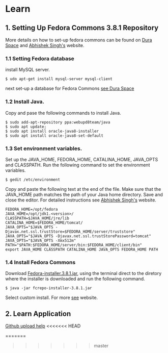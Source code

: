 # Learn
## 1. Setting Up Fedora Commons 3.8.1 Repository 
More details on how to set-up fedora commons can be found on [Dura Space](https://wiki.duraspace.org/display/FEDORA38/Installation+and+Configuration) and [Abhishek Singh's](http://asingh.com.np/blog/fedora-commons-installation-and-configuration-guide/) website.

### 1.1 Setting Fedora database

install MySQL server.
```
$ udo apt-get install mysql-server mysql-client
```
next set-up a database for Fedora Commons [see Dura Space](https://wiki.duraspace.org/display/FEDORA38/Installation+and+Configuration#InstallationandConfiguration-MySQL)

### 1.2 Install Java.
Copy and pase the following commands to install Java.
```
$ sudo add-apt-repository ppa:webupd8team/java
$ sudo apt update; 
$ sudo apt install oracle-java8-installer
$ sudo apt install oracle-java8-set-default
```

### 1.3 Set environment variables.

Set up the JAVA_HOME, FEDORA_HOME, CATALINA_HOME, JAVA_OPTS and CLASSPATH. Run the following command to set the environment variables.

```
$ gedit /etc/environment
```

Copy and paste the following text at the end of the file. Make sure that the JAVA_HOME path matches the path of your Java home directory. Save and close the editor. For detailed instructions see [Abhishek Singh's](http://asingh.com.np/blog/fedora-commons-installation-and-configuration-guide/) website.
```
FEDORA_HOME=/opt/fedora
JAVA_HOME=/opt/jdk1.<version>/   
CLASSPATH=$JAVA_HOME/jre/lib
CATALINA_HOME=$FEDORA_HOME/tomcat/
JAVA_OPTS="$JAVA_OPTS -Djavax.net.ssl.trustStore=$FEDORA_HOME/server/truststore"
JAVA_OPTS="$JAVA_OPTS -Djavax.net.ssl.trustStorePassword=tomcat"
JAVA_OPTS="$JAVA_OPTS -Xmx512m"
PATH="$PATH:$FEDORA_HOME/server/bin:$FEDORA_HOME/client/bin"
export JAVA_HOME CLASSPATH CATALINA_HOME JAVA_OPTS FEDORA_HOME PATH
```

### 1.4 Install Fedora Commons

Download [Fedora-installer.3.8.1.jar](https://sourceforge.net/projects/fedora-commons/?source=typ_redirect), using the terminal direct to the diretory where the installer is downloaded and run the following command.

```
$ java -jar fcrepo-installer-3.8.1.jar
```

Select custom install. For more [see](http://asingh.com.np/blog/fedora-commons-installation-and-configuration-guide/) website.


## 2. Learn Application


[Github upload help](https://help.github.com/articles/adding-an-existing-project-to-github-using-the-command-line/)
<<<<<<< HEAD

=======
>>>>>>> master
